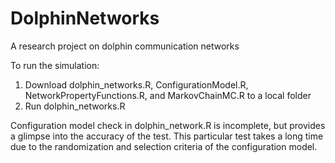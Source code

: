 # DolphinNetworks
A research project on dolphin communication networks

To run the simulation:
1. Download dolphin_networks.R, ConfigurationModel.R, NetworkPropertyFunctions.R, and MarkovChainMC.R to a local folder
2. Run dolphin_networks.R

Configuration model check in dolphin_network.R is incomplete, but provides a glimpse into the accuracy of the test. This particular test takes a long time due to the randomization and selection criteria of the configuration model.
